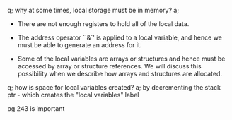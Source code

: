 q; why at some times, local storage must be in memory?
a; 
-   There are not enough registers to hold all of the local data.
    
-   The address operator ``&`' is applied to a local variable, and hence we must be able to generate an address for it.
    
-   Some of the local variables are arrays or structures and hence must be accessed by array or structure references. We will discuss this possibility when we describe how arrays and structures are allocated.

q; how is space for local variables created?
a; by decrementing the stack ptr - which creates the "local variables" label


pg 243 is important